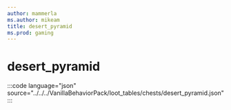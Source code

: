 ```yaml
---
author: mammerla
ms.author: mikeam
title: desert_pyramid
ms.prod: gaming
---
```


# desert_pyramid

:::code language="json" source="../../../VanillaBehaviorPack/loot_tables/chests/desert_pyramid.json":::